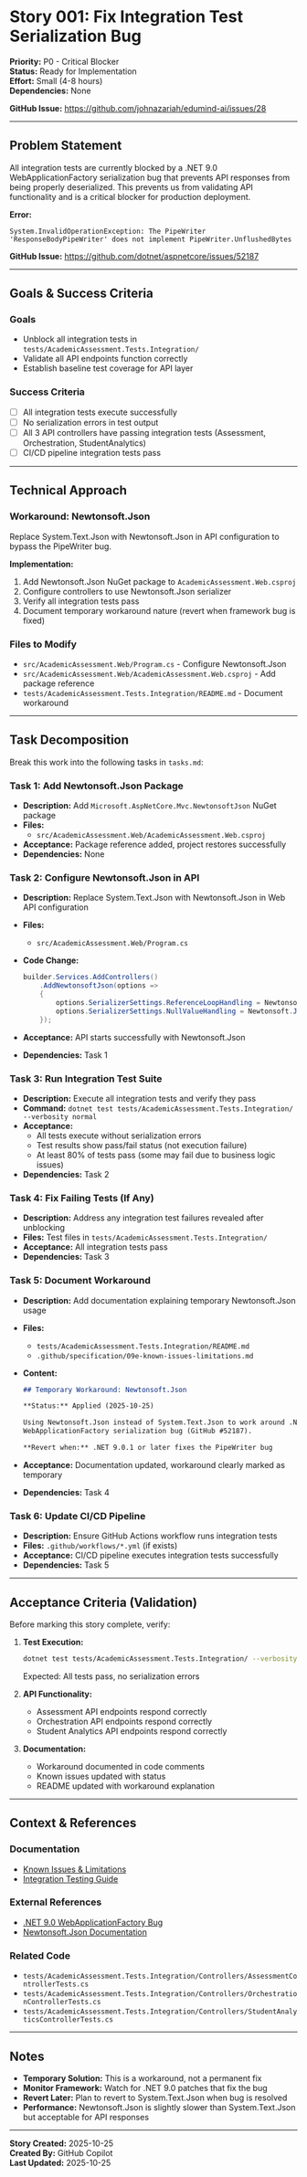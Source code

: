 # Story 001: Fix Integration Test Serialization Bug

**Priority:** P0 - Critical Blocker  
**Status:** Ready for Implementation  
**Effort:** Small (4-8 hours)  
**Dependencies:** None


**GitHub Issue:** https://github.com/johnazariah/edumind-ai/issues/28

---

## Problem Statement

All integration tests are currently blocked by a .NET 9.0 WebApplicationFactory serialization bug that prevents API responses from being properly deserialized. This prevents us from validating API functionality and is a critical blocker for production deployment.

**Error:**

```
System.InvalidOperationException: The PipeWriter 'ResponseBodyPipeWriter' does not implement PipeWriter.UnflushedBytes
```

**GitHub Issue:** <https://github.com/dotnet/aspnetcore/issues/52187>

---

## Goals & Success Criteria

### Goals

- Unblock all integration tests in `tests/AcademicAssessment.Tests.Integration/`
- Validate all API endpoints function correctly
- Establish baseline test coverage for API layer

### Success Criteria

- [ ] All integration tests execute successfully
- [ ] No serialization errors in test output
- [ ] All 3 API controllers have passing integration tests (Assessment, Orchestration, StudentAnalytics)
- [ ] CI/CD pipeline integration tests pass

---

## Technical Approach

### Workaround: Newtonsoft.Json

Replace System.Text.Json with Newtonsoft.Json in API configuration to bypass the PipeWriter bug.

**Implementation:**

1. Add Newtonsoft.Json NuGet package to `AcademicAssessment.Web.csproj`
2. Configure controllers to use Newtonsoft.Json serializer
3. Verify all integration tests pass
4. Document temporary workaround nature (revert when framework bug is fixed)

### Files to Modify

- `src/AcademicAssessment.Web/Program.cs` - Configure Newtonsoft.Json
- `src/AcademicAssessment.Web/AcademicAssessment.Web.csproj` - Add package reference
- `tests/AcademicAssessment.Tests.Integration/README.md` - Document workaround

---

## Task Decomposition

Break this work into the following tasks in `tasks.md`:

### Task 1: Add Newtonsoft.Json Package

- **Description:** Add `Microsoft.AspNetCore.Mvc.NewtonsoftJson` NuGet package
- **Files:**
  - `src/AcademicAssessment.Web/AcademicAssessment.Web.csproj`
- **Acceptance:** Package reference added, project restores successfully
- **Dependencies:** None

### Task 2: Configure Newtonsoft.Json in API

- **Description:** Replace System.Text.Json with Newtonsoft.Json in Web API configuration
- **Files:**
  - `src/AcademicAssessment.Web/Program.cs`
- **Code Change:**

  ```csharp
  builder.Services.AddControllers()
      .AddNewtonsoftJson(options =>
      {
          options.SerializerSettings.ReferenceLoopHandling = Newtonsoft.Json.ReferenceLoopHandling.Ignore;
          options.SerializerSettings.NullValueHandling = Newtonsoft.Json.NullValueHandling.Ignore;
      });
  ```

- **Acceptance:** API starts successfully with Newtonsoft.Json
- **Dependencies:** Task 1

### Task 3: Run Integration Test Suite

- **Description:** Execute all integration tests and verify they pass
- **Command:** `dotnet test tests/AcademicAssessment.Tests.Integration/ --verbosity normal`
- **Acceptance:**
  - All tests execute without serialization errors
  - Test results show pass/fail status (not execution failure)
  - At least 80% of tests pass (some may fail due to business logic issues)
- **Dependencies:** Task 2

### Task 4: Fix Failing Tests (If Any)

- **Description:** Address any integration test failures revealed after unblocking
- **Files:** Test files in `tests/AcademicAssessment.Tests.Integration/`
- **Acceptance:** All integration tests pass
- **Dependencies:** Task 3

### Task 5: Document Workaround

- **Description:** Add documentation explaining temporary Newtonsoft.Json usage
- **Files:**
  - `tests/AcademicAssessment.Tests.Integration/README.md`
  - `.github/specification/09e-known-issues-limitations.md`
- **Content:**

  ```markdown
  ## Temporary Workaround: Newtonsoft.Json

  **Status:** Applied (2025-10-25)

  Using Newtonsoft.Json instead of System.Text.Json to work around .NET 9.0 
  WebApplicationFactory serialization bug (GitHub #52187).

  **Revert when:** .NET 9.0.1 or later fixes the PipeWriter bug
  ```

- **Acceptance:** Documentation updated, workaround clearly marked as temporary
- **Dependencies:** Task 4

### Task 6: Update CI/CD Pipeline

- **Description:** Ensure GitHub Actions workflow runs integration tests
- **Files:** `.github/workflows/*.yml` (if exists)
- **Acceptance:** CI/CD pipeline executes integration tests successfully
- **Dependencies:** Task 5

---

## Acceptance Criteria (Validation)

Before marking this story complete, verify:

1. **Test Execution:**

   ```bash
   dotnet test tests/AcademicAssessment.Tests.Integration/ --verbosity normal
   ```

   Expected: All tests pass, no serialization errors

2. **API Functionality:**
   - Assessment API endpoints respond correctly
   - Orchestration API endpoints respond correctly
   - Student Analytics API endpoints respond correctly

3. **Documentation:**
   - Workaround documented in code comments
   - Known issues updated with status
   - README updated with workaround explanation

---

## Context & References

### Documentation

- [Known Issues & Limitations](.github/specification/09e-known-issues-limitations.md)
- [Integration Testing Guide](.github/testing/04-integration-testing.md)

### External References

- [.NET 9.0 WebApplicationFactory Bug](https://github.com/dotnet/aspnetcore/issues/52187)
- [Newtonsoft.Json Documentation](https://www.newtonsoft.com/json/help/html/Introduction.htm)

### Related Code

- `tests/AcademicAssessment.Tests.Integration/Controllers/AssessmentControllerTests.cs`
- `tests/AcademicAssessment.Tests.Integration/Controllers/OrchestrationControllerTests.cs`
- `tests/AcademicAssessment.Tests.Integration/Controllers/StudentAnalyticsControllerTests.cs`

---

## Notes

- **Temporary Solution:** This is a workaround, not a permanent fix
- **Monitor Framework:** Watch for .NET 9.0 patches that fix the bug
- **Revert Later:** Plan to revert to System.Text.Json when bug is resolved
- **Performance:** Newtonsoft.Json is slightly slower than System.Text.Json but acceptable for API responses

---

**Story Created:** 2025-10-25  
**Created By:** GitHub Copilot  
**Last Updated:** 2025-10-25
